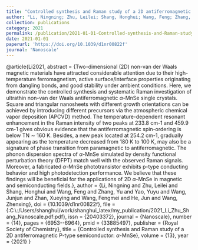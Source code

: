 ```yaml
---
title: "Controlled synthesis and Raman study of a 2D antiferromagnetic P-type semiconductor: $α$-MnSe"
author: "Li, Ningning; Zhu, Leilei; Shang, Honghui; Wang, Feng; Zhang, Yu; Yao, Yuyu; Wang, Junjun; Zhan, Xueying; Wang, Fengmei; He, Jun; Wang, Zhenxing"
collection: publications
category: 2021
permalink: /publication/2021-01-01-Controlled-synthesis-and-Raman-study-of-a-2D-antiferromagnetic-P-type-semiconductor-$α$-MnSe
date: 2021-01-01
paperurl: 'https://doi.org/10.1039/d1nr00822f'
journal: 'Nanoscale'
---
```

@article{Li2021,
 abstract = {Two-dimensional (2D) non-van der Waals magnetic materials have attracted considerable attention due to their high-temperature ferromagnetism, active surface/interface properties originating from dangling bonds, and good stability under ambient conditions. Here, we demonstrate the controlled synthesis and systematic Raman investigation of ultrathin non-van der Waals antiferromagnetic $α$-MnSe single crystals. Square and triangular nanosheets with different growth orientations can be achieved by introducing different precursors via the atmospheric chemical vapor deposition (APCVD) method. The temperature-dependent resonant enhancement in the Raman intensity of two peaks at 233.8 cm-1 and 459.9 cm-1 gives obvious evidence that the antiferromagnetic spin-ordering is below TN ∼ 160 K. Besides, a new peak located at 254.2 cm-1, gradually appearing as the temperature decreased from 180 K to 100 K, may also be a signature of phase transition from paramagnetic to antiferromagnetic. The phonon dispersion spectra of $α$-MnSe simulated by density functional perturbation theory (DFPT) match well with the observed Raman signals. Moreover, a fabricated $α$-MnSe phototransistor exhibits p-type conducting behavior and high photodetection performance. We believe that these findings will be beneficial for the applications of 2D $α$-MnSe in magnetic and semiconducting fields.},
 author = {Li, Ningning and Zhu, Leilei and Shang, Honghui and Wang, Feng and Zhang, Yu and Yao, Yuyu and Wang, Junjun and Zhan, Xueying and Wang, Fengmei and He, Jun and Wang, Zhenxing},
 doi = {10.1039/d1nr00822f},
 file = {:C$\backslash$:/Users/shanghui/work/shanghui_latex/my_publication/2021_Li_Zhu_Shang_Nanoscale.pdf:pdf},
 issn = {20403372},
 journal = {Nanoscale},
 number = {14},
 pages = {6953--6964},
 pmid = {33885497},
 publisher = {Royal Society of Chemistry},
 title = {Controlled synthesis and Raman study of a 2D antiferromagnetic P-type semiconductor: $α$-MnSe},
 volume = {13},
 year = {2021}
}
